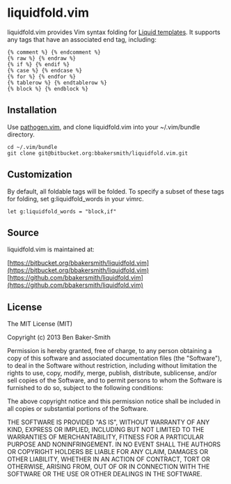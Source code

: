 # **liquidfold.vim**

liquidfold.vim provides Vim syntax folding for [Liquid templates](http://liquidmarkup.org/). It supports any tags that have an associated end tag, including:

    {% comment %} {% endcomment %}
    {% raw %} {% endraw %}
    {% if %} {% endif %}
    {% case %} {% endcase %}
    {% for %} {% endfor %}
    {% tablerow %} {% endtablerow %}
    {% block %} {% endblock %}


## Installation

Use [pathogen.vim](https://github.com/tpope/vim-pathogen), and clone liquidfold.vim into your ~/.vim/bundle directory.

    cd ~/.vim/bundle
    git clone git@bitbucket.org:bbakersmith/liquidfold.vim.git


## Customization

By default, all foldable tags will be folded. To specify a subset of these tags for folding, set g:liquidfold_words in your vimrc.

    let g:liquidfold_words = "block,if"


## Source

liquidfold.vim is maintained at:

[https://bitbucket.org/bbakersmith/liquidfold.vim](https://bitbucket.org/bbakersmith/liquidfold.vim)
[https://github.com/bbakersmith/liquidfold.vim](https://github.com/bbakersmith/liquidfold.vim)


## License

The MIT License (MIT)

Copyright (c) 2013 Ben Baker-Smith

Permission is hereby granted, free of charge, to any person obtaining a copy
of this software and associated documentation files (the "Software"), to deal
in the Software without restriction, including without limitation the rights
to use, copy, modify, merge, publish, distribute, sublicense, and/or sell
copies of the Software, and to permit persons to whom the Software is
furnished to do so, subject to the following conditions:

The above copyright notice and this permission notice shall be included in
all copies or substantial portions of the Software.

THE SOFTWARE IS PROVIDED "AS IS", WITHOUT WARRANTY OF ANY KIND, EXPRESS OR
IMPLIED, INCLUDING BUT NOT LIMITED TO THE WARRANTIES OF MERCHANTABILITY,
FITNESS FOR A PARTICULAR PURPOSE AND NONINFRINGEMENT. IN NO EVENT SHALL THE
AUTHORS OR COPYRIGHT HOLDERS BE LIABLE FOR ANY CLAIM, DAMAGES OR OTHER
LIABILITY, WHETHER IN AN ACTION OF CONTRACT, TORT OR OTHERWISE, ARISING FROM,
OUT OF OR IN CONNECTION WITH THE SOFTWARE OR THE USE OR OTHER DEALINGS IN
THE SOFTWARE.
